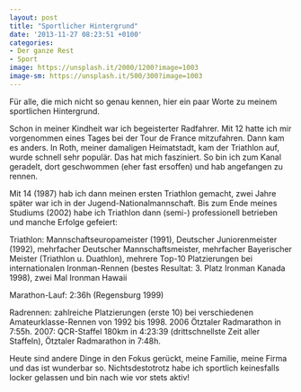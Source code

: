 ```yaml
---
layout: post
title: "Sportlicher Hintergrund"
date: '2013-11-27 08:23:51 +0100'
categories:
- Der ganze Rest
- Sport
image: https://unsplash.it/2000/1200?image=1003
image-sm: https://unsplash.it/500/300?image=1003
---
```

F&uuml;r alle, die mich nicht so genau kennen, hier ein paar Worte zu meinem sportlichen Hintergrund.

Schon in meiner Kindheit war ich begeisterter Radfahrer. Mit 12 hatte ich mir vorgenommen eines Tages bei der
Tour de France mitzufahren. Dann kam es anders. In Roth, meiner damaligen Heimatstadt, kam der Triathlon auf,
wurde schnell sehr popul&auml;r. Das hat mich fasziniert. So bin ich zum Kanal geradelt, dort geschwommen (eher
fast ersoffen) und hab angefangen zu rennen.

Mit 14 (1987) hab ich dann meinen ersten Triathlon gemacht, zwei Jahre sp&auml;ter war ich in der
Jugend-Nationalmannschaft. Bis zum Ende meines Studiums (2002) habe ich Triathlon dann (semi-) professionell
betrieben und manche Erfolge gefeiert:

Triathlon: Mannschaftseuropameister (1991), Deutscher Juniorenmeister (1992), mehrfacher Deutscher Mannschaftsmeister, 
mehrfacher Bayerischer Meister (Triathlon u. Duathlon), mehrere Top-10 Platzierungen bei internationalen 
Ironman-Rennen (bestes Resultat: 3. Platz Ironman Kanada 1998), zwei Mal Ironman Hawaii

Marathon-Lauf: 2:36h (Regensburg 1999)

Radrennen: zahlreiche Platzierungen (erste 10) bei verschiedenen Amateurklasse-Rennen von 1992 bis 1998. 
2006 &Ouml;tztaler Radmarathon in 7:55h. 2007: QCR-Staffel 180km in 4:23:39 (drittschnellste Zeit aller Staffeln),
&Ouml;tztaler Radmarathon in 7:48h.

Heute sind andere Dinge in den Fokus ger&uuml;ckt, meine Familie, meine Firma und das ist wunderbar so. 
Nichtsdestotrotz habe ich sportlich keinesfalls locker gelassen und bin nach wie vor stets aktiv!
